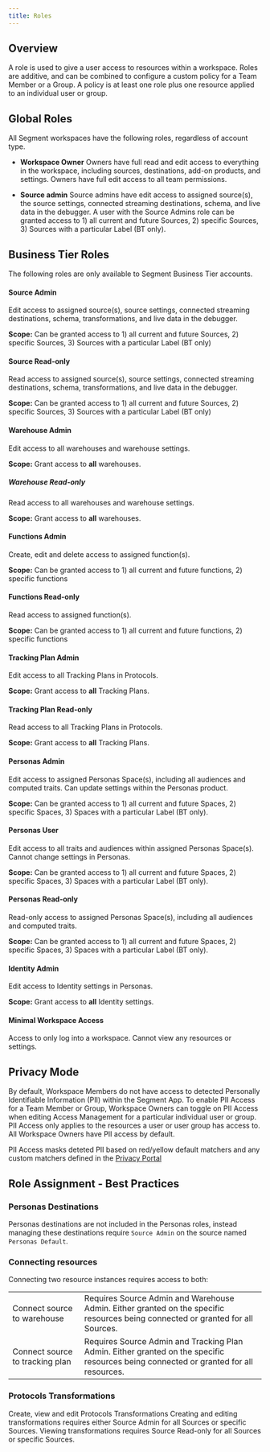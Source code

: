 ```yaml
---
title: Roles
---
```


## Overview

A role is used to give a user access to resources within a workspace. Roles are additive, and can be combined to configure a custom policy for a Team Member or a Group. A policy is at least one role plus one resource applied to an individual user or group.

## Global Roles

All Segment workspaces have the following roles, regardless of account type.

  - **Workspace Owner**
    Owners have full read and edit access to everything in the workspace, including sources, destinations, add-on products, and settings. Owners have full edit access to all team permissions.

  - **Source admin**
    Source admins have edit access to assigned source(s), the source settings, connected streaming destinations, schema, and live data in the debugger. A user with the Source Admins role can be granted access to 1) all current and future Sources, 2) specific Sources, 3) Sources with a particular Label (BT only).


## Business Tier Roles

The following roles are only available to Segment Business Tier accounts.

#### Source Admin
Edit access to assigned source(s), source settings, connected streaming destinations, schema, transformations, and live data in the debugger.

**Scope:** Can be granted access to 1) all current and future Sources, 2) specific Sources, 3) Sources with a particular Label (BT only)

#### Source Read-only
Read access to assigned source(s), source settings, connected streaming destinations, schema, transformations, and live data in the debugger.

**Scope:** Can be granted access to 1) all current and future Sources, 2) specific Sources, 3) Sources with a particular Label (BT only)

#### Warehouse Admin
Edit access to all warehouses and warehouse settings.

**Scope:** Grant access to **all** warehouses.

##### Warehouse Read-only
Read access to all warehouses and warehouse settings.

**Scope:** Grant access to **all** warehouses.

#### Functions Admin
Create, edit and delete access to assigned function(s).

**Scope:** Can be granted access to 1) all current and future functions, 2) specific functions

#### Functions Read-only
Read access to assigned function(s).

**Scope:** Can be granted access to 1) all current and future functions, 2) specific functions

#### Tracking Plan Admin
Edit access to all Tracking Plans in Protocols.

**Scope:** Grant access to **all** Tracking Plans.

#### Tracking Plan Read-only
Read access to all Tracking Plans in Protocols.

**Scope:** Grant access to **all** Tracking Plans.

#### Personas Admin
Edit access to assigned Personas Space(s), including all audiences and computed traits. Can update settings within the Personas product.

**Scope:** Can be granted access to 1) all current and future Spaces, 2) specific Spaces, 3) Spaces with a particular Label (BT only).

#### Personas User
Edit access to all traits and audiences within assigned Personas Space(s). Cannot change settings in Personas.

**Scope:** Can be granted access to 1) all current and future Spaces, 2) specific Spaces, 3) Spaces with a particular Label (BT only).

#### Personas Read-only
Read-only access to assigned Personas Space(s), including all audiences and computed traits.

**Scope:** Can be granted access to 1) all current and future Spaces, 2) specific Spaces, 3) Spaces with a particular Label (BT only).

#### Identity Admin
Edit access to Identity settings in Personas.

**Scope:** Grant access to **all** Identity settings.

#### Minimal Workspace Access
Access to only log into a workspace. Cannot view any resources or settings.


## Privacy Mode

By default, Workspace Members do not have access to detected Personally Identifiable Information (PII) within the Segment App. To enable PII Access for a Team Member or Group, Workspace Owners can toggle on PII Access when editing Access Management for a particular individual user or group. PII Access only applies to the resources a user or user group has access to. All Workspace Owners have PII access by default.

PII Access masks deteted PII based on red/yellow default matchers and any custom matchers defined in the [Privacy Portal](/docs/privacy/portal/)

## Role Assignment - Best Practices
### Personas Destinations

Personas destinations are not included in the Personas roles, instead managing these destinations require `Source Admin` on the source named `Personas Default`.

### Connecting resources

Connecting two resource instances requires access to both:

<table>
  <tr>
    <td>Connect source to warehouse</td>
    <td>Requires Source Admin and Warehouse Admin. Either granted on the specific resources being connected or granted for all Sources.</td>
  </tr>
  <tr>
    <td>Connect source to tracking plan</td>
    <td>Requires Source Admin and Tracking Plan Admin. Either granted on the specific resources being connected or granted for all resources. </td>
  </tr>
</table>

### Protocols Transformations

Create, view and edit Protocols Transformations
Creating and editing transformations requires either Source Admin for all Sources or specific Sources. Viewing transformations requires Source Read-only for all Sources or specific Sources.

